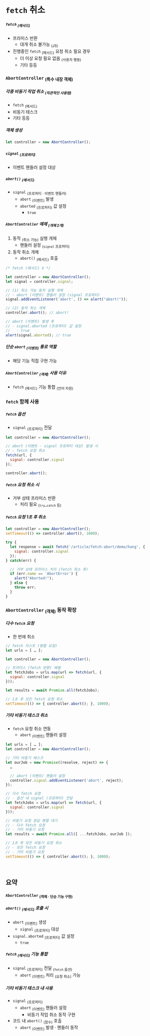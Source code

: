 `fetch` 취소
===========

##### `fetch` <sub>(메서드)</sub>
- 프라미스 반환
  - 대개 취소 불가능 <sub>(JS)</sub>
- 진행중인 `fetch` <sub>(메서드)</sub> 요청 취소 필요 경우
  - 더 이상 요청 필요 없음 <sub>(사용자 행동)</sub>
  - 기타 등등

### `AbortController` <sub>(특수 내장 객체)</sub>

##### 각종 비동기 작업 취소 <sub>(직관적인 사용법)</sub>
- `fetch` <sub>(메서드)</sub>
- 비동기 태스크
- 기타 등등

##### 객체 생성
```javascript
let controller = new AbortController();
```

##### `signal` <sub>(프로퍼티)</sub>
- 이벤트 핸들러 설정 대상

##### `abort()` <sub>(메서드)</sub>
- `signal` <sub>(프로퍼티 · 이벤트 핸들러)</sub>
  - `abort` <sub>(이벤트)</sub> 발생
  - `aborted` <sub>(프로퍼티)</sub> 값 설정
    - `true`

##### `AbortController` 예제 <sub>(개체 2개)</sub>
1. 동작 <sub>(취소 가능)</sub> 실행 개체
    - 핸들러 설정 <sub>(`signal` 프로퍼티)</sub>
2. 동작 취소 개체
    - `abort()` <sub>(메서드)</sub> 호출
```javascript
/* fetch (메서드) X */

let controller = new AbortController();
let signal = controller.signal;

// (1) 취소 가능 동작 실행 개체
// - abort (이벤트) 핸들러 설정 (signal 프로퍼티)
signal.addEventListener('abort', () => alert("abort!"));

// (2) 동작 취소 개체
controller.abort(); // abort!

// abort (이벤트) 발생 후
// - signal.aborted (프로퍼티) 값 설정
//   - true
alert(signal.aborted); // true
```

##### 단순 `abort` <sub>(이벤트)</sub> 통로 역할
- 해당 기능 직접 구현 가능

##### `AbortController` <sub>(객체)</sub> 사용 이유
- `fetch` <sub>(메서드)</sub> 기능 통합 <sub>(언어 차원)</sub>

### `fetch` 함께 사용

##### `fetch` 옵션
- `signal` <sub>(프로퍼티)</sub> 전달
```javascript
let controller = new AbortController();

// abort (이벤트 · signal 프로퍼티 대상) 발생 시
// - fetch 요청 취소
fetch(url, {
  signal: controller.signal
});

controller.abort();
```

##### `fetch` 요청 취소 시
- 거부 상태 프라미스 반환
  - 처리 필요 <sub>(`try…catch` 등)</sub>

##### `fetch` 요청 1초 후 취소
```javascript
let controller = new AbortController();
setTimeout(() => controller.abort(), 1000);

try {
  let response = await fetch('/article/fetch-abort/demo/hang', {
    signal: controller.signal
  });
} catch(err) {

  // 거부 상태 프라미스 처리 (fetch 취소 후)
  if (err.name == 'AbortError') {
    alert("Aborted!");
  } else {
    throw err;
  }
}
```

### `AbortController` <sub>(객체)</sub> 동작 확장

##### 다수 `fetch` 요청
- 한 번에 취소
```javascript
// fetch 리스트 (병렬 요청)
let urls = [ … ];

let controller = new AbortController();

// 프라미스 (fetch 반환) 배열
let fetchJobs = urls.map(url => fetch(url, {
  signal: controller.signal
}));

let results = await Promise.all(fetchJobs);

// 1초 후 모든 fetch 요청 취소
setTimeout(() => { controller.abort(); }, 1000);
```

##### 기타 비동기 태스크 취소
- `fetch` 요청 취소 연동
  - `abort` <sub>(이벤트)</sub> 핸들러 설정
```javascript
let urls = [ … ];
let controller = new AbortController();

// 기타 비동기 태스크
let ourJob = new Promise((resolve, reject) => {
  …

  // abort (이벤트) 핸들러 설정
  controller.signal.addEventListener('abort', reject);
});

// 다수 fetch 요청
// - 옵션 내 signal (프로퍼티) 전달
let fetchJobs = urls.map(url => fetch(url, {
  signal: controller.signal
}));

// 비동기 요청 응답 병렬 대기
// - 다수 fetch 요청
// - 기타 비동기 요청
let results = await Promise.all([ ...fetchJobs, ourJob ]);

// 1초 후 모든 비동기 요청 취소
// - 모든 fetch 요청
// - 기타 비동기 요청
setTimeout(() => { controller.abort(); }, 1000);
```

<br />

## 요약

#### `AbortController` <sub>(객체 · 단순 기능 구현)</sub>

##### `abort()` <sub>(메서드)</sub> 호출 시
- `abort` <sub>(이벤트)</sub> 생성
  - `signal` <sub>(프로퍼티)</sub> 대상
- `signal.aborted` <sub>(프로퍼티)</sub> 값 설정
  - `true`

##### `fetch` <sub>(메서드)</sub> 기능 통합
- `signal` <sub>(프로퍼티)</sub> 전달 <sub>(`fetch` 옵션)</sub>
  - `abort` <sub>(이벤트)</sub> 처리 <sub>(요청 취소)</sub> 가능

##### 기타 비동기 태스크 내 사용
- `signal` <sub>(프로퍼티)</sub>
  - `abort` <sub>(이벤트)</sub> 핸들러 설정
    - 비동기 작업 취소 동작 구현
- 코드 내 `abort()` <sub>(함수)</sub> 호출
  - `abort` <sub>(이벤트)</sub> 발생 · 핸들러 동작
